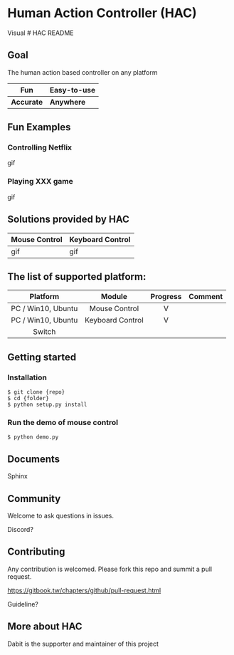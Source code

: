 # Human Action Controller (HAC)
Visual # HAC README

## Goal
The human action based controller on any platform

| Fun | Easy-to-use |
| -------- | -------- |
| **Accurate** | **Anywhere** |

## Fun Examples

### Controlling Netflix
gif

### Playing XXX game
gif

## Solutions provided by HAC
| Mouse Control | Keyboard Control |
| -------- | -------- |
| gif     |   gif   |

## The list of supported platform:
|      Platform      |      Module      | Progress | Comment |
|:------------------:|:----------------:|:--------:|:-------:|
| PC / Win10, Ubuntu |  Mouse Control   |    V     |         |
| PC / Win10, Ubuntu | Keyboard Control |    V     |         |
| Switch                   |                  |          |



## Getting started

### Installation
```
$ git clone {repo}
$ cd {folder}
$ python setup.py install
```
### Run the demo of mouse control
```
$ python demo.py
```
## Documents
Sphinx

## Community
Welcome to ask questions in issues.

Discord?

## Contributing
Any contribution is welcomed. Please fork this repo and summit a pull request.

https://gitbook.tw/chapters/github/pull-request.html

Guideline?

## More about HAC
Dabit is the supporter and maintainer of this project